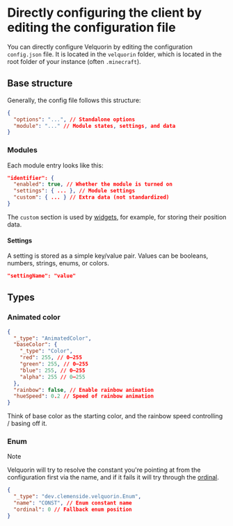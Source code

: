 # Directly configuring the client by editing the configuration file
You can directly configure Velquorin by editing the configuration `config.json` file. 
It is located in the `velquorin` folder, which is located in the root folder of your instance (often `.minecraft`).

## Base structure
Generally, the config file follows this structure:

```json
{
  "options": "...", // Standalone options
  "module": "..." // Module states, settings, and data
}
```

### Modules
Each module entry looks like this:
```json
"identifier": {
  "enabled": true, // Whether the module is turned on
  "settings": { ... }, // Module settings
  "custom": { ... } // Extra data (not standardized)
}
```

The `custom` section is used by [widgets](/basics/widgets), for example, for storing their position data.

#### Settings
A setting is stored as a simple key/value pair.
Values can be booleans, numbers, strings, enums, or colors.

```json
"settingName": "value"
```

## Types
### Animated color
```json
{
  "_type": "AnimatedColor",
  "baseColor": {
    "_type": "Color",
    "red": 255, // 0–255
    "green": 255, // 0–255
    "blue": 255, // 0–255
    "alpha": 255 // 0–255
  },
  "rainbow": false, // Enable rainbow animation
  "hueSpeed": 0.2 // Speed of rainbow animation
}
```

Think of base color as the starting color, and the rainbow speed controlling / basing off it.

### Enum
> [!NOTE]
> Velquorin will try to resolve the constant you're pointing at from the configuration first via the name, and if it fails it will try through the [ordinal](https://docs.oracle.com/javase/tutorial/java/javaOO/enum.html).

```json
{
  "_type": "dev.clemenside.velquorin.Enum",
  "name": "CONST", // Enum constant name
  "ordinal": 0 // Fallback enum position
}
```
